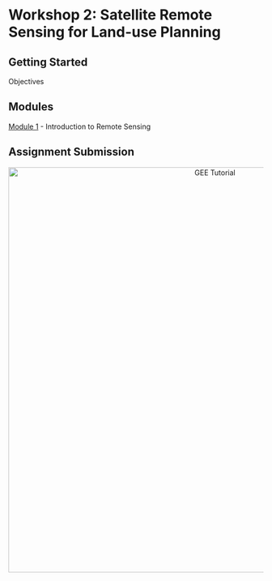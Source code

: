 # Workshop 2: Satellite Remote Sensing for Land-use Planning

## Getting Started


Objectives

 

## Modules

<a href="module1.md" title="Module 1">Module 1</a> - Introduction to Remote Sensing


## Assignment Submission 

<p align="center">
  <a href="https://mediasite.video.ufl.edu/Mediasite/Play/9741afe237094a77aff3acbf6c2df8a91d" target="_blank">
    <img src="https://user-images.githubusercontent.com/84922404/139679866-11650dd6-855f-4420-82c1-fa0f4071ee37.png" alt= "GEE Tutorial" width="800">
  </a>
</p>
